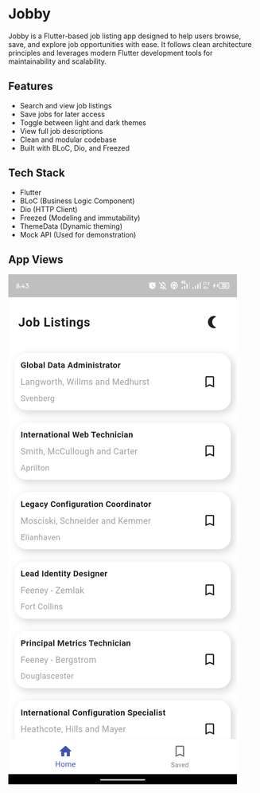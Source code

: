# Jobby

Jobby is a Flutter-based job listing app designed to help users browse, save, and explore job opportunities with ease. It follows clean architecture principles and leverages modern Flutter development tools for maintainability and scalability.

## Features

- Search and view job listings
- Save jobs for later access
- Toggle between light and dark themes
- View full job descriptions
- Clean and modular codebase
- Built with BLoC, Dio, and Freezed

## Tech Stack

- Flutter
- BLoC (Business Logic Component)
- Dio (HTTP Client)
- Freezed (Modeling and immutability)
- ThemeData (Dynamic theming)
- Mock API (Used for demonstration)

## App Views
![App light theme](assets/app_screenshots/light_mode.png)

